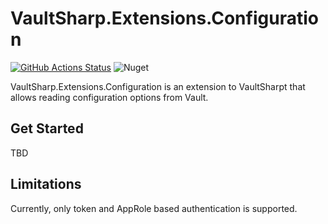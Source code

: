 # VaultSharp.Extensions.Configuration

[![GitHub Actions Status](https://github.com/MrZoidberg/VaultSharp.Extensions.Configuration/workflows/Build/badge.svg?branch=master)](https://github.com/MrZoidberg/VaultSharp.Extensions.Configuration/actions) ![Nuget](https://img.shields.io/nuget/v/VaultSharp.Extensions.Configuration)

VaultSharp.Extensions.Configuration is an extension to VaultSharpt that allows reading configuration options from Vault.

## Get Started

TBD

## Limitations

Currently, only token and AppRole based authentication is supported.
